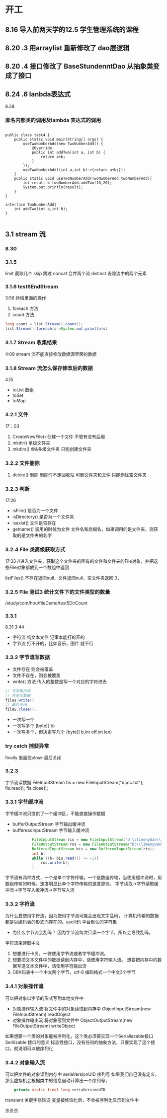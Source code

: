# 开工
## 8.16 导入前两天学的12.5 学生管理系统的课程
## 8.20 .3 用arraylist 重新修改了 dao层逻辑

## 8.20 .4 接口修改了 BaseStundenntDao 从抽象类变成了接口

## 8.24 .6 lanbda表达式
8.28
### 匿名内部类的调用及lambda 表达式的调用

```code

public class test4 {
    public static void main(String[] args) {
        useTwoNumberAdd(new TwoNumberAdd() {
            @Override
            public int addTwo(int a, int b) {
                return a+b;
            }
        });
        useTwoNumberAdd((int a,int b)->{return a+b;});
    }
    public static void useTwoNumberAdd(TwoNumberAdd twoNumberAdd){
        int result = twoNumberAdd.addTwo(10,20);
        System.out.println(result);
    }
}

interface TwoNumberAdd{
    int addTwo(int a,int b);
}


```

##  3.1 stream 流

### 8.30

### 3.1.5
limit 截取几个
skip 跳过
concat 合并两个流
distinct 去除流中的两个元素

### 3.1.6 test6EndStream
3:56
终结里面的操作
1. foreach 方法
2. count 方法
```java
long count = list.Stream().count();
list.Stream().foreach(s->System.out.println(s)

```

### 3.1.7 Stream 收集结果
4:09
stream 流不能直接修改数据源里面的数据

### 3.1.8 Stream 流怎么保存修改后的数据
4.15
- toList 数组
- toSet
- toMap


### 3.2.1 文件

17：03

1. CreateNewFile() 创建一个文件 不管有没有后缀
2. mkdir() 单级文件夹
3. mkdirs() 单&多级文件夹 只能创建文件夹

### 3.2.2 文件删除

1. delete() 删除 删除时不走回收站 可删文件夹和文件 只能删除空文件夹

### 3.2.3 判断
17:26
- isFile() 是否为一个文件
- isDirectory() 是否为一个文件夹
- isexist() 文件是否存在
- getname() 调用的时候为文件 文件名和后缀名，如果调用的是文件夹，则获取的是文件夹的名字

### 3.2.4 File 类高级获取方式
17:33
//进入文件夹，获取这个文件夹的所有的文件和文件夹的File对象，并把这些File对象都放到一个数组中返回

listFiles()
不存在返回null，文件返回null，空文件夹返回 0，

### 3.2.5 File 测试3  统计文件下的文件类型的数量

/study/com/hou/fileDemo/test5DirCount

### 3.3.1
8.31 3:44

- 字符流 纯文本文件 记事本能打的开的
- 字节流 打不开的，比如音乐，图片 就不行

### 3.3.2 字节流写数据
- 文件存在 则会被覆盖
- 文件不存在，则会被覆盖
- write() 方法 传入的整数是写一个对应的字符进去

```java
// 先写输出流
// 往里写数据
files.write()
// 最后关闭
fileS.close();


```

- 一次写一个
- 一次写多个 (byte[] b)
- 一次写多个，但决定写几个 (byte[] b,int off,int len)


### try catch 捕获异常

finally 里面把close 最后关闭

### 3.2.3

字节流读数据
FileInputStream fis = new FileInputStream("d:\\cc.txt");
fis.read();
fis.close();


### 3.3.1 字节缓冲流

字节缓冲流只提供了一个缓冲区，不能直接操作数据
- bufferOutputStream 字节输出缓冲流
- buffereadInputStream 字节输入缓冲流
```java
            FileInputStream ris = new FileInputStream("D:\\limenyUan\\java\\01-案例驱动教学模式介绍【海量 资源：666java.com】.flv");
            FileOutputStream ros = new FileOutputStream("D:\\limenyUan\\java\\012.flv");
            BufferedInputStream bis = new BufferedInputStream(ris);
            int b;
            while ((b= bis.read()) != -1){
                ros.write(b);
            }
```

字节流有两种方式，一个是单个字符传输，一个是数组传输，当使用缓冲流时，用数组传输的时候，速度明显比单个字符传输的速度更快。
字节读取->字节读取缓冲流->字节写入缓冲流->字节写入流


### 3.3.2 字符流

为什么要使用字符流，因为使用字节流可能会出现文字乱码，
计算机传输的数据都是以编码表的形式而存在的。ascill码 平台默认的字符集

- 为什么字节流会乱码？
因为字节流每次只读一个字节，所以会导致乱码。

字符流来读取中文
1. 想要进行卡贝，一律使用字节流或者字节缓冲流。
2. 想要把文本文件中的数据读到内存中，请使用字符输入流。
    想要把内存中的数据写道文本文件中，请使用字符输出流
3. GBK码表中一个中文两个字节，utf-8 编码格式一个中文3个字节


### 3.4.1 对象操作流

可以把对象以字节的形式写到本地文件中

- 对象操作输入流   将文件中的对象读取到内存中   ObjectInputStream(new FileInputStream) readObject
- 对象操作输出流   将对象写到文件中    ObjectOutputStream(new FileOutputStream) writeObject

如果想要一个类的对象能被序列化，这个类必须要实现一个Serialiazable接口
Serilizable 接口的意义 标志性接口，没有任何的抽象方法，只要实现了这个接口，就说明可以被序列化

### 3.4.2 对象输入流

可以把文件的对象读到内存中
seriaVersionUID 序列号
如果我们自己没有定义，那么虚拟机会根据类中的信息自动计算出一个序列号，
```java
    private static final long seriaVersionUID
```
transient 关键字修饰词 变量被修饰化后，不会被序列化显示到文件中



杀杀杀